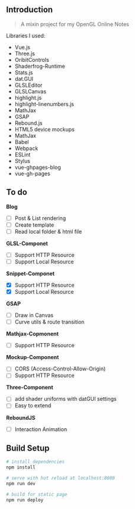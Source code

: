 ## Introduction

> A mixin project for my OpenGL Online Notes

Libraries I used:

* Vue.js
* Three.js
* OribitControls
* Shaderfrog-Runtime
* Stats.js
* dat.GUI
* GLSLEditor
* GLSLCanvas
* highlight.js
* highlight-linenumbers.js
* MathJax
* GSAP
* Rebound.js
* HTML5 device mockups
* MathJax
* Babel 
* Webpack
* ESLint
* Stylus
* vue-ghpages-blog
* vue-gh-pages

## To do

**Blog**

- [ ] Post & List rendering
- [ ] Create template
- [ ] Read local folder & html file

**GLSL-Componet**

- [ ] Support HTTP Resource
- [ ] Support Local Resource

**Snippet-Componet**

- [x] Support HTTP Resource
- [x] Support Local Resource

**GSAP**

- [ ] Draw in Canvas
- [ ] Curve utils & route transition

**Mathjax-Copmonent**

- [ ] Support HTTP Resource

**Mockup-Component**

- [ ] CORS (Access-Control-Allow-Origin)
- [ ] Support HTTP Resource

**Three-Component**

- [ ] add shader uniforms with datGUI settings
- [ ] Easy to extend

**ReboundJS**

- [ ] Interaction Animation


## Build Setup

``` bash
# install dependencies
npm install

# serve with hot reload at localhost:8080
npm run dev

# build for static page
npm run deploy
```
